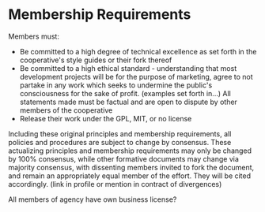 # Membership Requirements

Members must:
- Be committed to a high degree of technical excellence as set forth in the cooperative's style guides or their fork thereof
- Be committed to a high ethical standard - understanding that most development projects will be for the purpose of marketing, agree to not partake in any work which seeks to undermine the public's consciousness for the sake of profit. (examples set forth in...) All statements made must be factual and are open to dispute by other members of the cooperative
- Release their work under the GPL, MIT, or no license



Including these original principles and membership requirements, all policies and procedures are subject to change by consensus. These actualizing principles and membership requirements may only be changed by 100% consensus, while other formative documents may change via majority consensus, with dissenting members invited to fork the document, and remain an appropriately equal member of the effort. They will be cited accordingly. (link in profile or mention in contract of divergences)





All members of agency have own business license?